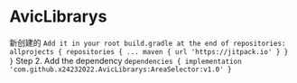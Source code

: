 # AvicLibrarys
新创建的
`Add it in your root build.gradle at the end of repositories:
	allprojects {
		repositories {
			...
			maven { url 'https://jitpack.io' }
		}
	}`
  Step 2. Add the dependency
  	`dependencies {
	        implementation 'com.github.x24232022.AvicLibrarys:AreaSelector:v1.0'
	}`
